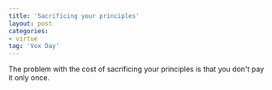 ```yaml
---
title: 'Sacrificing your principles'
layout: post
categories:
- virtue
tag: 'Vox Day'
---
```


The problem with the cost of sacrificing your principles is that you don't pay it only once.